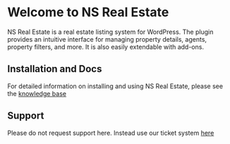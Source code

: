 # Welcome to NS Real Estate

NS Real Estate is a real estate listing system for WordPress. The plugin provides an intuitive interface for managing
property details, agents, property filters, and more. It is also easily extendable with add-ons. 

## Installation and Docs ##

For detailed information on installing and using NS Real Estate, please see the [knowledge base](https://products.nightshiftcreative.co/docs/ns-real-estate/) 

## Support ##

Please do not request support here. Instead use our ticket system [here](https://nightshift.ticksy.com/) 